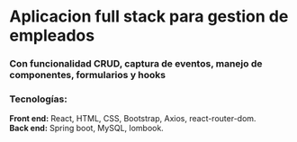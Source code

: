 # Aplicacion full stack para gestion de empleados
### Con funcionalidad CRUD, captura de eventos, manejo de componentes, formularios y hooks

### Tecnologías:
**Front end:** React, HTML, CSS, Bootstrap, Axios, react-router-dom.  
**Back end:** Spring boot, MySQL, lombook.

